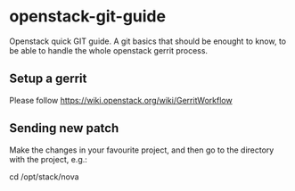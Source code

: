 openstack-git-guide
===================

Openstack quick GIT guide. A git basics that should be enought to know, to be able to handle the whole openstack gerrit process.


Setup a gerrit
--------------

Please follow https://wiki.openstack.org/wiki/GerritWorkflow


Sending new patch
-----------------

Make the changes in your favourite project, and then go to the directory with the project, e.g.:

  cd /opt/stack/nova



